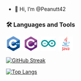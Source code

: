- 👋 Hi, I’m @Peanutt42
### :hammer_and_wrench: Languages and Tools

<div>
  <img src="https://github.com/devicons/devicon/blob/master/icons/cplusplus/cplusplus-original.svg" title="C++" alt="C++" width="40" height="40"/>&nbsp;
  <img src="https://github.com/devicons/devicon/blob/master/icons/csharp/csharp-original.svg" title="C#" alt="C#" width="40" height="40"/>&nbsp;
  <img src="https://github.com/devicons/devicon/blob/master/icons/arduino/arduino-original.svg" title="Arduino" alt="Arduino" width="40" height="40"/>&nbsp;
  <img src="https://github.com/devicons/devicon/blob/master/icons/java/java-original-wordmark.svg" title="Java" alt="Java" width="40" height="40"/>&nbsp;
</div>

[![GitHub Streak](https://streak-stats.demolab.com/?user=Peanutt42)](https://git.io/streak-stats)

[![Top Langs](https://github-readme-stats.vercel.app/api/top-langs/?username=Peanutt42&layout=compact&theme=vision-friendly-dark)](https://github.com/anuraghazra/github-readme-stats)
